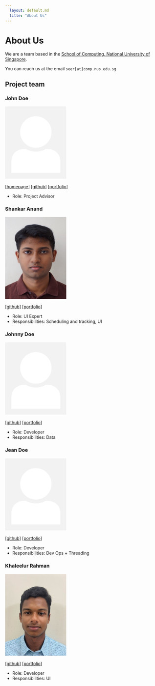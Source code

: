 ```yaml
---
  layout: default.md
  title: "About Us"
---
```


# About Us

We are a team based in the [School of Computing, National University of Singapore](http://www.comp.nus.edu.sg).

You can reach us at the email `seer[at]comp.nus.edu.sg`

## Project team

### John Doe

<img src="images/johndoe.png" width="200px">

[[homepage](http://www.comp.nus.edu.sg/~damithch)]
[[github](https://github.com/johndoe)]
[[portfolio](team/johndoe.md)]

* Role: Project Advisor

### Shankar Anand

<img src="images/shankaranand.png" width="200px">

[[github](http://github.com/vijay-shankaranand)]
[[portfolio](team/vijay-shankaranand.md)]

* Role: UI Expert
* Responsibilities: Scheduling and tracking, UI

### Johnny Doe

<img src="images/johndoe.png" width="200px">

[[github](http://github.com/johndoe)] [[portfolio](team/johndoe.md)]

* Role: Developer
* Responsibilities: Data

### Jean Doe

<img src="images/johndoe.png" width="200px">

[[github](http://github.com/johndoe)]
[[portfolio](team/johndoe.md)]

* Role: Developer
* Responsibilities: Dev Ops + Threading

### Khaleelur Rahman

<img src="images/khaleelur-rahman.png" width="200px">

[[github](http://github.com/Khaleelur-Rahman)]
[[portfolio](team/khaleelur-rahman.md)]

* Role: Developer
* Responsibilities: UI
